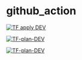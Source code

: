 # github_action

[![TF apply DEV](https://github.com/sivin79/github_action_test/actions/workflows/tf-dev-apply.yml/badge.svg)](https://github.com/sivin79/github_action_test/actions/workflows/tf-dev-apply.yml)

[![TF-plan-DEV](https://github.com/sivin79/github_action_test/actions/workflows/tf-dev-plan.yml/badge.svg)](https://github.com/sivin79/github_action_test/actions/workflows/tf-dev-plan.yml)


[![TF-plan-DEV](https://github.com/sivin79/github_action_test/actions/workflows/tf-dev-plan.yml/badge.svg?branch=main)](https://github.com/sivin79/github_action_test/actions/workflows/tf-dev-plan.yml)
